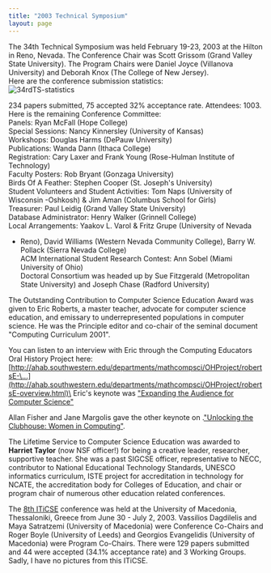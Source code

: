 ```yaml
---
title: "2003 Technical Symposium"
layout: page
---
```


The 34th Technical Symposium was held February 19-23, 2003 at the Hilton
in Reno, Nevada. The Conference Chair was Scott Grissom (Grand Valley
State University). The Program Chairs were Daniel Joyce (Villanova
University) and Deborah Knox (The College of New Jersey).\
Here are the conference submission statistics:\
![34rdTS-statistics](../../files/images/50yearsofSIGCSE/34thTS-statistics.jpg)

234 papers submitted, 75 accepted 32% acceptance rate. Attendees: 1003.\
Here is the remaining Conference Committee:\
Panels: Ryan McFall (Hope College)\
Special Sessions: Nancy Kinnersley (University of Kansas)\
Workshops: Douglas Harms (DePauw University)\
Publications: Wanda Dann (Ithaca College)\
Registration: Cary Laxer and Frank Young (Rose-Hulman Institute of
Technology)\
Faculty Posters: Rob Bryant (Gonzaga University)\
Birds Of A Feather: Stephen Cooper (St. Joseph\'s University)\
Student Volunteers and Student Activities: Tom Naps (University of
Wisconsin -Oshkosh) & Jim Aman (Columbus School for Girls)\
Treasurer: Paul Leidig (Grand Valley State University)\
Database Administrator: Henry Walker (Grinnell College)\
Local Arrangements: Yaakov L. Varol & Fritz Grupe (University of Nevada
- Reno), David Williams (Western Nevada Community College), Barry W.
Pollack (Sierra Nevada College)\
ACM International Student Research Contest: Ann Sobel (Miami University
of Ohio)\
Doctoral Consortium was headed up by Sue Fitzgerald (Metropolitan State
University) and Joseph Chase (Radford University)

The Outstanding Contribution to Computer Science Education Award was
given to Eric Roberts, a master teacher, advocate for computer science
education, and emissary to underrepresented populations in computer
science. He was the Principle editor and co-chair of the seminal
document \"Computing Curriculum 2001\".

You can listen to an interview with Eric through the Computing Educators
Oral History Project here:
[http://ahab.southwestern.edu/departments/mathcompsci/OHProject/robertsE-\...](http://ahab.southwestern.edu/departments/mathcompsci/OHProject/robertsE-overview.html)\
Eric\'s keynote was [\"Expanding the Audience for Computer
Science\"](http://dl.acm.org/citation.cfm?id=611895&CFID=442642152&CFTOKEN=40656014)

Allan Fisher and Jane Margolis gave the other keynote on .[\"Unlocking
the Clubhouse: Women in
Computing\"](http://dl.acm.org/citation.cfm?id=611896&CFID=442642152&CFTOKEN=40656014).

The Lifetime Service to Computer Science Education was awarded to
**Harriet Taylor** (now NSF officer!) for being a creative leader,
researcher, supportive teacher. She was a past SIGCSE officer,
representative to NECC, contributor to National Educational Technology
Standards, UNESCO informatics curriculum, ISTE project for accreditation
in technology for NCATE, the accreditation body for Colleges of
Education, and chair or program chair of numerous other education
related conferences.

The [8th ITiCSE](http://iticse2003.uom.gr/) conference was held at the
University of Macedonia, Thessaloniki, Greece from June 30 - July 2,
2003. Vassilios Dagdilelis and Maya Satratzemi (University of Macedonia)
were Conference Co-Chairs and Roger Boyle (University of Leeds) and
Georgios Evangelidis (University of Macedonia) were Program Co-Chairs.
There were 129 papers submitted and 44 were accepted (34.1% acceptance
rate) and 3 Working Groups. Sadly, I have no pictures from this ITiCSE.